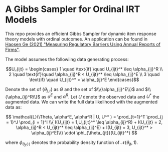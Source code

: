 # A Gibbs Sampler for Ordinal IRT Models

This repo provides an efficient Gibbs Sampler for dynamic item response theory models with ordinal outcomes. An application can be found in 
[Haosen Ge (2021) "Measuring Regulatory Barriers Using Annual Reports of Firms"](https://arxiv.org/abs/2301.11084).

The model assumes the followiing data generating process:

$$U_{ijt} = \begin{cases}
		1 \quad \text{if} \quad U_{ijt}^* \leq \alpha_{ij}^R \\
		2  \quad \text{if}\quad  \alpha_{ij}^R  < U_{ijt}^* \leq  \alpha_{ij}^E \\
		3  \quad \text{if} \quad  U_{ijt}^* > \alpha_{ij}^E
	\end{cases}$$
  
Denote the set of $\{\theta_{j,t}\}$ as 
$\Theta$ 
and the set of 
$\\{\alpha_{ij}^E\\}$ 
and 
$\\{\alpha_{ij}^R\\}$ 
as 
$\alpha^E$ 
and 
$\alpha^R$. 
Let 
$U$ 
denote the observed data and 
$U^*$ 
the augmented data. We can write the full data likelihood with the augmented data as:

$$
		\mathcal{L}(\Theta, \alpha^E, \alpha^R | U, U^* ) = 
    \prod_{t=1}^T \prod_{j = 1}^J \prod_{i = 1}^I 
    \\{ I(U_{ijt} = 1,U_{ijt}^* \leq \alpha_{ij}^R) + 
    I(U_{ijt} = 2,  \alpha_{ij}^R  < U_{ijt}^* \leq  \alpha_{ij}^E) + 
    I(U_{ijt} = 3, U_{ijt}^* > \alpha_{ij}^E)\\} \cdot \phi_{\theta_{jt}}(U_{ijt}^*)
$$

where 
$\phi_{\theta_{jt}(\cdot)}$ denotes the probability density function of $\mathcal{N}(\theta_{jt}, 1)$.


